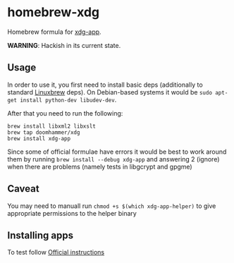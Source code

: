 # homebrew-xdg

Homebrew formula for [xdg-app](https://wiki.gnome.org/Projects/SandboxedApps).

**WARNING**: Hackish in its current state.

## Usage

In order to use it, you first need to install basic deps (additionally to
standard [Linuxbrew](https://github.com/Homebrew/linuxbrew) deps).
On Debian-based systems it would be `sudo apt-get install python-dev libudev-dev`.

After that you need to run the following:

```
brew install libxml2 libxslt
brew tap doomhammer/xdg
brew install xdg-app
```

Since some of official formulae have errors it would be best to work
around them by running `brew install --debug xdg-app` and answering
2 (ignore) when there are problems (namely tests in libgcrypt and gpgme)

## Caveat

You may need to manuall run `chmod +s $(which xdg-app-helper)` to give
appropriate permissions to the helper binary

## Installing apps

To test follow
[Official instructions](https://wiki.gnome.org/Projects/SandboxedApps/NightlyBuilds)
